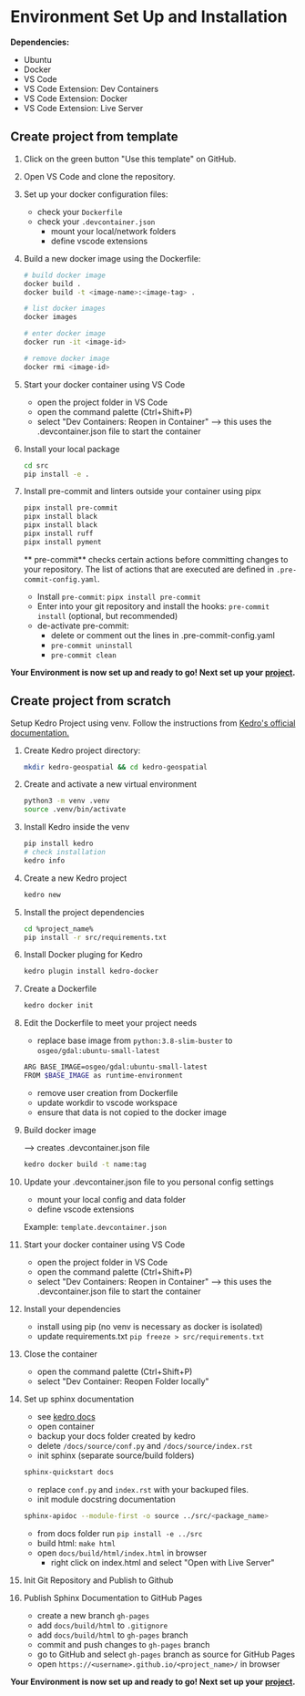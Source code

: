 
Environment Set Up and Installation
===================================

**Dependencies:**
- Ubuntu
- Docker
- VS Code
- VS Code Extension: Dev Containers
- VS Code Extension: Docker
- VS Code Extension: Live Server

## Create project from template

1. Click on the green button "Use this template" on GitHub.
2. Open VS Code and clone the repository.
3. Set up your docker configuration files:
    - check your `Dockerfile`
    - check your `.devcontainer.json`
        - mount your local/network folders
        - define vscode extensions
4. Build a new docker image using the Dockerfile:

    ```bash
    # build docker image
    docker build .
    docker build -t <image-name>:<image-tag> .

    # list docker images
    docker images

    # enter docker image
    docker run -it <image-id>

    # remove docker image
    docker rmi <image-id>
    ```
5. Start your docker container using VS Code
    - open the project folder in VS Code
    - open the command palette (Ctrl+Shift+P)
    - select "Dev Containers: Reopen in Container"
    --> this uses the .devcontainer.json file to start the container

6. Install your local package
    ```bash
    cd src
    pip install -e .
    ```

7. Install pre-commit and linters outside your container using pipx
    ```bash
    pipx install pre-commit
    pipx install black
    pipx install black
    pipx install ruff
    pipx install pyment
    ```

    ** pre-commit** checks certain actions before committing changes to your repository. The list of actions that are executed are defined in `.pre-commit-config.yaml`.
    - Install `pre-commit`: `pipx install pre-commit`
    - Enter into your git repository and install the hooks: `pre-commit install` (optional, but recommended)
    - de-activate pre-commit:
        - delete or comment out the lines in .pre-commit-config.yaml
        - `pre-commit uninstall`
        - `pre-commit clean`

**Your Environment is now set up and ready to go! Next set up your [project](project_setup.md).**

## Create project from scratch

Setup Kedro Project using venv. Follow the instructions from [Kedro's official documentation.](https://docs.kedro.org/en/stable/get_started/install.html)

1. Create Kedro project directory:
    ```bash
    mkdir kedro-geospatial && cd kedro-geospatial
    ```
2. Create and activate a new virtual environment
    ```bash
    python3 -m venv .venv
    source .venv/bin/activate
    ```
3. Install Kedro inside the venv
    ```bash
    pip install kedro
    # check installation
    kedro info
    ```
4. Create a new Kedro project
    ```bash
    kedro new
    ```
5. Install the project dependencies
    ```bash
    cd %project_name%
    pip install -r src/requirements.txt
    ```
6. Install Docker pluging for Kedro
    ```bash
    kedro plugin install kedro-docker
    ```
7. Create a Dockerfile
    ```bash
    kedro docker init
    ```
8. Edit the Dockerfile to meet your project needs
    - replace base image from `python:3.8-slim-buster` to `osgeo/gdal:ubuntu-small-latest`

    ```bash
    ARG BASE_IMAGE=osgeo/gdal:ubuntu-small-latest
    FROM $BASE_IMAGE as runtime-environment
    ```
    - remove user creation from Dockerfile
    - update workdir to vscode workspace
    - ensure that data is not copied to the docker image

9. Build docker image

    --> creates .devcontainer.json file
    ```bash
    kedro docker build -t name:tag
    ```
10. Update your .devcontainer.json file to you personal config settings
    - mount your local config and data folder
    - define vscode extensions

    Example: `template.devcontainer.json`

11. Start your docker container using VS Code
    - open the project folder in VS Code
    - open the command palette (Ctrl+Shift+P)
    - select "Dev Containers: Reopen in Container"
    --> this uses the .devcontainer.json file to start the container

12. Install your dependencies
    - install using pip (no venv is necessary as docker is isolated)
    - update requirements.txt `pip freeze > src/requirements.txt`

12. Close the container
    - open the command palette (Ctrl+Shift+P)
    - select "Dev Container: Reopen Folder locally"

13. Set up sphinx documentation
    - see [kedro docs](https://docs.kedro.org/en/stable/tutorial/package_a_project.html)
    - open container
    - backup your docs folder created by kedro
    - delete `/docs/source/conf.py` and `/docs/source/index.rst`
    - init sphinx (separate source/build folders)
    ```bash
    sphinx-quickstart docs
    ```
    - replace `conf.py` and `index.rst` with your backuped files.
    - init module docstring documentation
    ```bash
    sphinx-apidoc --module-first -o source ../src/<package_name>
    ```
    - from docs folder run `pip install -e ../src`
    - build html: `make html`
    - open `docs/build/html/index.html` in browser
        - right click on index.html and select "Open with Live Server"

14. Init Git Repository and Publish to Github

15. Publish Sphinx Documentation to GitHub Pages
    - create a new branch `gh-pages`
    - add `docs/build/html` to `.gitignore`
    - add `docs/build/html` to `gh-pages` branch
    - commit and push changes to `gh-pages` branch
    - go to GitHub and select `gh-pages` branch as source for GitHub Pages
    - open `https://<username>.github.io/<project_name>/` in browser

**Your Environment is now set up and ready to go! Next set up your [project](./project_setup.md).**
